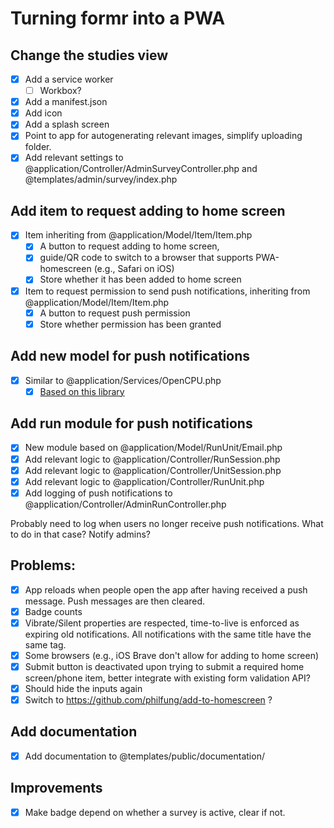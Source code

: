 # Turning formr into a PWA

## Change the studies view
- [x] Add a service worker
  - [ ] Workbox?
- [x] Add a manifest.json
- [x] Add icon 
- [x] Add a splash screen
- [x] Point to app for autogenerating relevant images, simplify uploading folder.
- [x] Add relevant settings to @application/Controller/AdminSurveyController.php and @templates/admin/survey/index.php

## Add item to request adding to home screen
- [x] Item inheriting from @application/Model/Item/Item.php
   - [x] A button to request adding to home screen, 
   - [x] guide/QR code to switch to a browser that supports PWA-homescreen (e.g., Safari on iOS)
   - [x] Store whether it has been added to home screen
- [x] Item to request permission to send push notifications, inheriting from @application/Model/Item/Item.php
   - [x] A button to request push permission
   - [x] Store whether permission has been granted

## Add new model for push notifications
- [x] Similar to @application/Services/OpenCPU.php
  - [x] [Based on this library](https://github.com/web-push-libs/web-push-php)

## Add run module for push notifications
- [x] New module based on @application/Model/RunUnit/Email.php
- [x] Add relevant logic to @application/Controller/RunSession.php
- [x] Add relevant logic to @application/Controller/UnitSession.php
- [x] Add relevant logic to @application/Controller/RunUnit.php
- [x] Add logging of push notifications to @application/Controller/AdminRunController.php

Probably need to log when users no longer receive push notifications. What to do in that case? Notify admins?

## Problems:
- [x] App reloads when people open the app after having received a push message. Push messages are then cleared.
- [x] Badge counts
- [x] Vibrate/Silent properties are respected, time-to-live is enforced as expiring old notifications. All notifications with the same title have the same tag.
- [x] Some browsers (e.g., iOS Brave don't allow for adding to home screen)
- [x] Submit button is deactivated upon trying to submit a required home screen/phone item, better integrate with existing form validation API?
- [x] Should hide the inputs again
- [x] Switch to https://github.com/philfung/add-to-homescreen ?

## Add documentation
- [x] Add documentation to @templates/public/documentation/

## Improvements
- [x] Make badge depend on whether a survey is active, clear if not.
